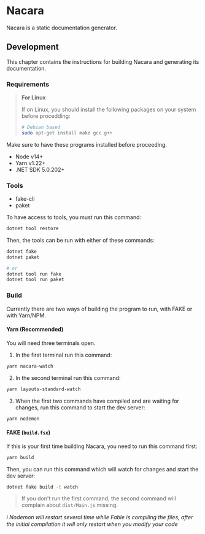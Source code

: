 # Nacara

Nacara is a static documentation generator.

## Development

This chapter contains the instructions for building Nacara and generating its documentation.

### Requirements

> **For Linux**
> 
> If on Linux, you should install the following packages on your system before procedding:
> 
> ```bash
> # Debian based
> sudo apt-get install make gcc g++
> ```

Make sure to have these programs installed before proceeding.

- Node v14+
- Yarn v1.22+
- .NET SDK 5.0.202+

### Tools

- fake-cli
- paket

To have access to tools, you must run this command:

```bash
dotnet tool restore
```

Then, the tools can be run with either of these commands:

```bash
dotnet fake
dotnet paket

# or
dotnet tool run fake
dotnet tool run paket
```

### Build 

Currently there are two ways of building the program to run, with FAKE or with Yarn/NPM.

#### Yarn (Recommended)

You will need three terminals open. 

1. In the first terminal run this command:

```bash
yarn nacara-watch
```

2. In the second terminal run this command:

```bash
yarn layouts-standard-watch
```

3. When the first two commands have compiled and are waiting for changes, run this command to start the dev server:


```bash
yarn nodemon
```

#### FAKE (`build.fsx`)

If this is your first time building Nacara, you need to run this command first:

```bash
yarn build
```

Then, you can run this command which will watch for changes and start the dev server:

```bash
dotnet fake build -t watch
```

> If you don't run the first command, the second command will complain about `dist/Main.js` missing.

*ℹ Nodemon will restart several time while Fable is compiling the files, after the initial compilation it will only restart when you modify your code*


